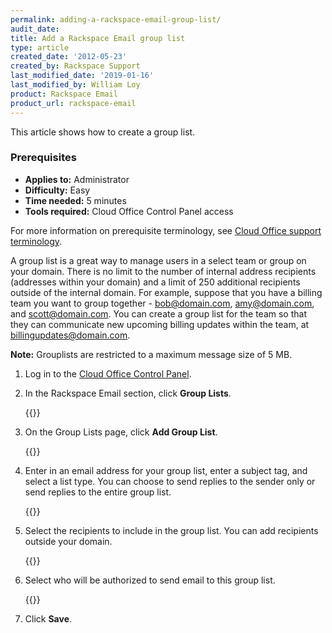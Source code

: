 ```yaml
---
permalink: adding-a-rackspace-email-group-list/
audit_date:
title: Add a Rackspace Email group list
type: article
created_date: '2012-05-23'
created_by: Rackspace Support
last_modified_date: '2019-01-16'
last_modified_by: William Loy
product: Rackspace Email
product_url: rackspace-email
---
```


This article shows how to create a group list.

### Prerequisites

- **Applies to:** Administrator
- **Difficulty:** Easy
- **Time needed:** 5 minutes
- **Tools required:** Cloud Office Control Panel access

For more information on prerequisite terminology, see [Cloud Office support terminology](/support/how-to/cloud-office-support-terminology).

A group list is a great way to manage users in a select team or group on your domain. There is no limit to the number of internal address recipients (addresses within your domain) and a limit of 250 additional recipients outside of the internal domain. For example, suppose that you have a billing team you want to group together - bob@domain.com, amy@domain.com, and scott@domain.com. You can create a group list for the team so that they can communicate new upcoming billing updates within the team, at billingupdates@domain.com.

**Note:** Grouplists are restricted to a maximum message size of 5 MB.

1. Log in to the [Cloud Office Control Panel](https://cp.rackspace.com).
2. In the Rackspace Email section, click **Group Lists**.

    {{<image src="group_lists_CP1.png" alt="" title="">}}

3. On the Group Lists page, click **Add Group List**.

    {{<image src="add_group_list.png" alt="" title="">}}

4. Enter in an email address for your group list, enter a subject tag, and select a list type. You can choose to send replies to the sender only or send replies to the entire group list.

    {{<image src="example_list.png" alt="" title="">}}

5. Select the recipients to include in the group list. You can add recipients outside your domain.

    {{<image src="recipients.png" alt="" title="">}}

6. Select who will be authorized to send email to this group list.

    {{<image src="authsenders.png" alt="" title="">}}

7. Click **Save**.
